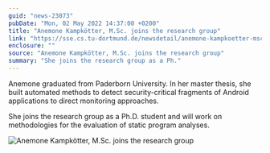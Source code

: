 ```yaml
---
guid: "news-23073"
pubDate: "Mon, 02 May 2022 14:37:00 +0200"
title: "Anemone Kampkötter, M.Sc. joins the research group"
link: "https://sse.cs.tu-dortmund.de/newsdetail/anemone-kampkoetter-msc-joins-the-research-group-23073/"
enclosure: ""
source: "Anemone Kampkötter, M.Sc. joins the research group"
summary: "She joins the research group as a Ph."
---
```

Anemone graduated from Paderborn University. In her master thesis, she built automated methods to detect security-critical fragments of Android applications to direct monitoring approaches.

She joins the research group as a Ph.D. student and will work on methodologies for the evaluation of static program analyses.

![Anemone Kampkötter, M.Sc. joins the research group](/images/news-23073_2.jpg)
